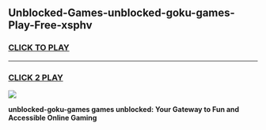 
## Unblocked-Games-unblocked-goku-games-Play-Free-xsphv
<h3>
<a href="https://premium76.site?title=unblocked-goku-games&ref=20A">CLICK TO PLAY</a></h3>
<hr>

<h3>
<a href="https://premium76.site?title=unblocked-goku-games&ref=20A">CLICK 2 PLAY</a>
  
</h3>

<a href="https://premium76.site?title=unblocked-goku-games&ref=20A"><img src="https://clearcache.store/games.png"></a>


**unblocked-goku-games games unblocked: Your Gateway to Fun and Accessible Online Gaming**
